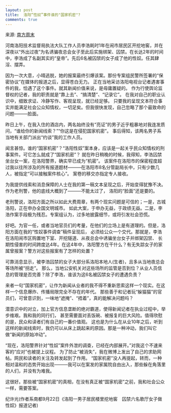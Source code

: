 ```yaml
---
layout: post
title:  洛阳“性奴”事件谁的"国家机密"?
comments: true
---
```



来源: [南方周末](http://gcontent.oeeee.com/d/20/d20be76a86c0d71c/Blog/712/56778f.html)


河南洛阳技术监督局执法大队工作人员李浩耗时1年在闹市居民区开挖地窖，并在深夜以“外出过夜”为名诱骗夜总会女子至此后实施绑架、囚禁。在长达2年的时间中，李浩成了名副其实的“皇帝”。先后6名被囚禁的女子成了他的性奴。任其肆淫、摆弄。

因为一次大意，小晴逃脱，她的报案最终引爆该案。那份专案组民警所签署的“保密协议”在媒体的报道之后，显得苍白无力。
正在当地采访洛阳电视台记者遇害事件的我，恰遇了这个事件。就其新闻价值来说，是毋庸置疑的。
作为行使舆论监督权的记者，我的职责就是“靠上去”、“搞清楚”、“记录它”。
在我对自己的职业认识中，细致求证、冷静写作、客观呈现，就已经足够。
只要我的呈现文本符合事实并能满足社会公众知情权，一切足矣。但我很快发现，自己忽略了那个最致命的问题———脸面。

昨日上午，在我入住的酒店内，两名始终没有“亮证”的男子近乎粗暴地对我连发质问，“谁给你的新闻线索？”“你这是在侵犯国家机密”。
事后得知，该两名男子系当地有关部门派出“约谈”我的工作人员。

闻言甚惊。谁的“国家机密”？“洛阳性奴”案本身，应该是一起关乎民众知情权的刑事案件。可它怎么就成了“国家机密”？
就在昨日稍晚的时候，我得知，李浩囚禁坐台女一案，在洛阳警界，确实早已成为“机密”。
该案件在洛阳市的保密程度超过我以往所涉及的所有报道题材———在洛阳市8名分管副局长中，只有少数几人，被指定“可以接触案件核心”。
案卷的移交亦指定专人接收。 <!-- more -->

为我提供线索和消息保障的人士在我的第一稿文本呈现之后，开始变得犹豫不决。作为老刑警，他的底线大概到了———不能太过了，
洛阳的“脸面”还是要的。

老刑警说，洛阳方面之所以如此大费周章，有两个现实问题是可信的；一是，古城洛阳，正在申办全国文明城市。
如此大案，于申办无益，于政绩无益。二是，李浩作案手段极为残忍。专案组认为，过多地披露细节，或将引发社会恐慌。

好吧。为官一任，或者当地官员们的考量，在他们的立场上是有道理的。但是，洛阳方面在我的“性奴事件调查”稿件呈现后，
必须给公众一个交代。那就是，李浩在洛阳闹市区购置地下室、开挖隧道、从夜总会中诱骗坐台女子并绑架囚禁、
长期性侵害的时间跨度达4年。在这4年中，洛阳警方在干什么？有无失踪女子的家属曾报案？警方对这些报案有了怎样的处置？

可靠消息显示，被李浩囚禁的女子大部分系洛阳本地人(生者)，且多从当地夜总会等场所被“拐走”。
那么，当地公安机关对这些场所的监管是否到位？从业人员信息的管理是否完善？除了李浩，谁该为这6名被囚禁女子的遭遇负责？

来者一句“国家机密”，让作为新闻从业者的我不得不重新思索这样一个现实。在这样一个信息爆炸、传播局限完全不存在的年代。
那些善于和记者玩“躲猫猫”的官员们，可曾意识到，一味地“遮掩”、“捂着”，真的能解决问题吗？

潜意识中的对立，加上官方信息垄断的绝对霸道，使得新闻记者在执业过程中，举步维艰。我和我的同行们，    甚至需要面对丢饭碗、被报复的巨大风险。值得欣慰的是，民众和读者们有自己的一番价值观。
这也是为什么在从业10年之后，听到这样的新闻线索时，我仍可以从床上跳起来的原因。那是一种冲动，我们叫它做“新闻的原始冲动”。

“现在，洛阳警界针对“性奴”案件外泄的调查，已经在内部展开。”对我这个不速来客的“应对”也被提上议程。    为了防止“被消失”，我在微博上发出了自己的求助网帖。网民和读者的关注及转发起到了作用。
“国家机密”没人再提起，转而，一种相对温和的态势开始出现———我可以在案发的家属院自由出入，那些躲在角落里的人们，并没有为难我。

这很好。那些被“国家机密”的真相，在没有真正被“国家机密”之前，我和社会公众一样，需要答案。

纪许光(作者系南都9月22日《洛阳一男子居民楼里挖地窖　囚禁六名歌厅女子做性奴》报道记者)
